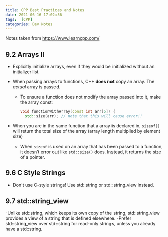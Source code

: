 ```yaml
---
title: CPP Best Practices and Notes
date: 2021-06-16 17:02:56
tags:  [CPP]
categories: Dev Notes
---
```

Notes taken from <https://www.learncpp.com/>

## 9.2 Arrays II

- Explicitly initialize arrays, even if they would be initialized without an initializer list.

- When passing arrays to functions, C++ **does not** copy an array. The *actual* array is passed.
    - To ensure a function does not modify the array passed into it, make the array const:
    
      ```cpp
      void functionWithArray(const int arr[5]) {
        std::size(arr); // note that this will cause error!!
      
      ```
      
- When  you are in the same function that a array is 
  declared in, `sizeof()` will return the total size of the array (array length multiplied by element size)

    - When `sizeof` is used on an array that has been passed to a function, it doesn’t error 
      out like `std::size()` does. Instead, it returns the size of a pointer.
      
## 9.6 C Style Strings

- Don't use C-style strings! Use std::string or std::string_view instead.

## 9.7 std::string_view

-Unlike std::string, which keeps its own copy of the string, std::string_view provides a view of a string that is defined elsewhere.
-Prefer std::string_view over std::string for read-only strings, unless you already have a std::string.